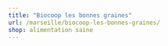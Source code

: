 ```yaml
---
title: "Biocoop les bonnes graines"
url: /marseille/biocoop-les-bonnes-graines/
shop: alimentation saine
---
```

